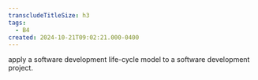 ```yaml
---
transcludeTitleSize: h3
tags:
  - B4
created: 2024-10-21T09:02:21.000-0400
---
```

apply a software development life-cycle model to a software development project.